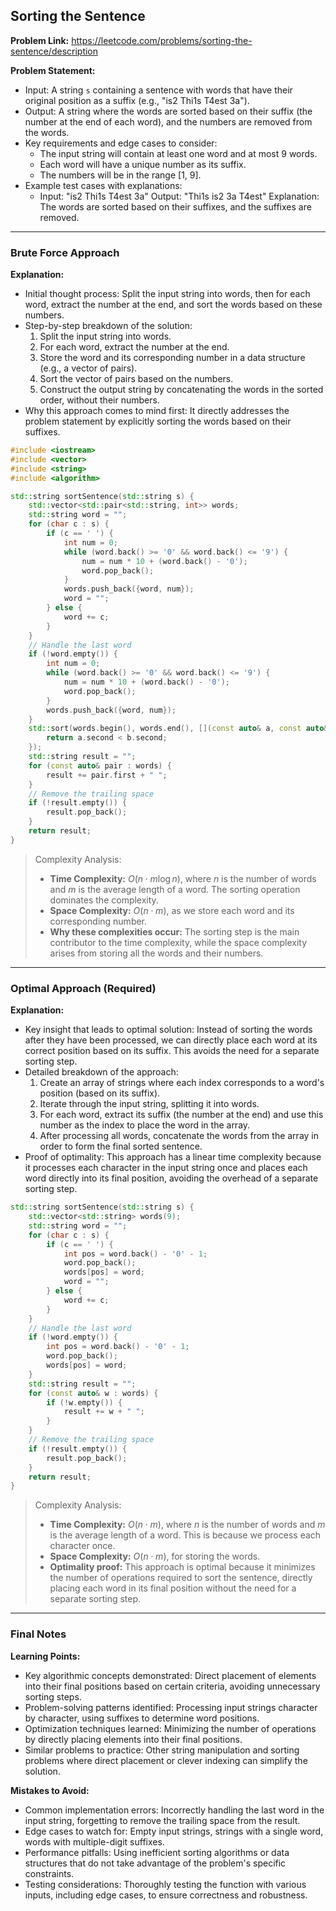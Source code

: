 ## Sorting the Sentence

**Problem Link:** https://leetcode.com/problems/sorting-the-sentence/description

**Problem Statement:**
- Input: A string `s` containing a sentence with words that have their original position as a suffix (e.g., "is2 Thi1s T4est 3a").
- Output: A string where the words are sorted based on their suffix (the number at the end of each word), and the numbers are removed from the words.
- Key requirements and edge cases to consider:
  - The input string will contain at least one word and at most 9 words.
  - Each word will have a unique number as its suffix.
  - The numbers will be in the range [1, 9].
- Example test cases with explanations:
  - Input: "is2 Thi1s T4est 3a"
    Output: "Thi1s is2 3a T4est"
    Explanation: The words are sorted based on their suffixes, and the suffixes are removed.

---

### Brute Force Approach

**Explanation:**
- Initial thought process: Split the input string into words, then for each word, extract the number at the end, and sort the words based on these numbers.
- Step-by-step breakdown of the solution:
  1. Split the input string into words.
  2. For each word, extract the number at the end.
  3. Store the word and its corresponding number in a data structure (e.g., a vector of pairs).
  4. Sort the vector of pairs based on the numbers.
  5. Construct the output string by concatenating the words in the sorted order, without their numbers.
- Why this approach comes to mind first: It directly addresses the problem statement by explicitly sorting the words based on their suffixes.

```cpp
#include <iostream>
#include <vector>
#include <string>
#include <algorithm>

std::string sortSentence(std::string s) {
    std::vector<std::pair<std::string, int>> words;
    std::string word = "";
    for (char c : s) {
        if (c == ' ') {
            int num = 0;
            while (word.back() >= '0' && word.back() <= '9') {
                num = num * 10 + (word.back() - '0');
                word.pop_back();
            }
            words.push_back({word, num});
            word = "";
        } else {
            word += c;
        }
    }
    // Handle the last word
    if (!word.empty()) {
        int num = 0;
        while (word.back() >= '0' && word.back() <= '9') {
            num = num * 10 + (word.back() - '0');
            word.pop_back();
        }
        words.push_back({word, num});
    }
    std::sort(words.begin(), words.end(), [](const auto& a, const auto& b) {
        return a.second < b.second;
    });
    std::string result = "";
    for (const auto& pair : words) {
        result += pair.first + " ";
    }
    // Remove the trailing space
    if (!result.empty()) {
        result.pop_back();
    }
    return result;
}
```

> Complexity Analysis:
> - **Time Complexity:** $O(n \cdot m \log n)$, where $n$ is the number of words and $m$ is the average length of a word. The sorting operation dominates the complexity.
> - **Space Complexity:** $O(n \cdot m)$, as we store each word and its corresponding number.
> - **Why these complexities occur:** The sorting step is the main contributor to the time complexity, while the space complexity arises from storing all the words and their numbers.

---

### Optimal Approach (Required)

**Explanation:**
- Key insight that leads to optimal solution: Instead of sorting the words after they have been processed, we can directly place each word at its correct position based on its suffix. This avoids the need for a separate sorting step.
- Detailed breakdown of the approach:
  1. Create an array of strings where each index corresponds to a word's position (based on its suffix).
  2. Iterate through the input string, splitting it into words.
  3. For each word, extract its suffix (the number at the end) and use this number as the index to place the word in the array.
  4. After processing all words, concatenate the words from the array in order to form the final sorted sentence.
- Proof of optimality: This approach has a linear time complexity because it processes each character in the input string once and places each word directly into its final position, avoiding the overhead of a separate sorting step.

```cpp
std::string sortSentence(std::string s) {
    std::vector<std::string> words(9);
    std::string word = "";
    for (char c : s) {
        if (c == ' ') {
            int pos = word.back() - '0' - 1;
            word.pop_back();
            words[pos] = word;
            word = "";
        } else {
            word += c;
        }
    }
    // Handle the last word
    if (!word.empty()) {
        int pos = word.back() - '0' - 1;
        word.pop_back();
        words[pos] = word;
    }
    std::string result = "";
    for (const auto& w : words) {
        if (!w.empty()) {
            result += w + " ";
        }
    }
    // Remove the trailing space
    if (!result.empty()) {
        result.pop_back();
    }
    return result;
}
```

> Complexity Analysis:
> - **Time Complexity:** $O(n \cdot m)$, where $n$ is the number of words and $m$ is the average length of a word. This is because we process each character once.
> - **Space Complexity:** $O(n \cdot m)$, for storing the words.
> - **Optimality proof:** This approach is optimal because it minimizes the number of operations required to sort the sentence, directly placing each word in its final position without the need for a separate sorting step.

---

### Final Notes

**Learning Points:**
- Key algorithmic concepts demonstrated: Direct placement of elements into their final positions based on certain criteria, avoiding unnecessary sorting steps.
- Problem-solving patterns identified: Processing input strings character by character, using suffixes to determine word positions.
- Optimization techniques learned: Minimizing the number of operations by directly placing elements into their final positions.
- Similar problems to practice: Other string manipulation and sorting problems where direct placement or clever indexing can simplify the solution.

**Mistakes to Avoid:**
- Common implementation errors: Incorrectly handling the last word in the input string, forgetting to remove the trailing space from the result.
- Edge cases to watch for: Empty input strings, strings with a single word, words with multiple-digit suffixes.
- Performance pitfalls: Using inefficient sorting algorithms or data structures that do not take advantage of the problem's specific constraints.
- Testing considerations: Thoroughly testing the function with various inputs, including edge cases, to ensure correctness and robustness.